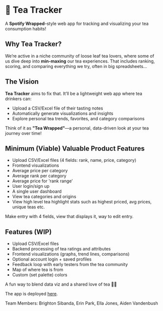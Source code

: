 # 🍵 Tea Tracker  
A **Spotify Wrapped**–style web app for tracking and visualizing your tea consumption habits!

## Why Tea Tracker?  
We’re active in a niche community of loose leaf tea lovers, where some of us dive deep into **min-maxing** our tea experiences. That includes ranking, scoring, and comparing everything we try, often in big spreadsheets...

## The Vision  
**Tea Tracker** aims to fix that. It’ll be a lightweight web app where tea drinkers can:  
- Upload a CSV/Excel file of their tasting notes  
- Automatically generate visualizations and insights  
- Explore personal tea trends, favorites, and category comparisons

Think of it as **"Tea Wrapped"**—a personal, data-driven look at your tea journey over time!

## Minimum (Viable) Valuable Product Features
- Upload CSV/Excel files (4 fields: rank, name, price, category)
- Frontend visualizations 
 - Average price per category
 - Average rank per category
 - Average price for 'rank range'
 - User login/sign up
 - A single user dashboard
 - View tea categories and origins
 - View high level tea highlight stats such as highest priced, avg prices, unique teas etc.

Make entry with 4 fields, view that displays it, way to edit entry. 

## Features (WIP)  
- Upload CSV/Excel files  
- Backend processing of tea ratings and attributes  
- Frontend visualizations (graphs, trend lines, comparisons)  
- Optional account login + saved profiles  
- Feedback loop with early testers from the tea community
- Map of where tea is from
- Custom (set palette) colors
 
A fun way to blend data viz and a shared love of tea 🍵😸

The app is deployed [here](https://tea-tracker-f25a3c23e82f.herokuapp.com/).

Team Members: Brighton Sibanda, Erin Park, Ella Jones, Aiden Vandenbush